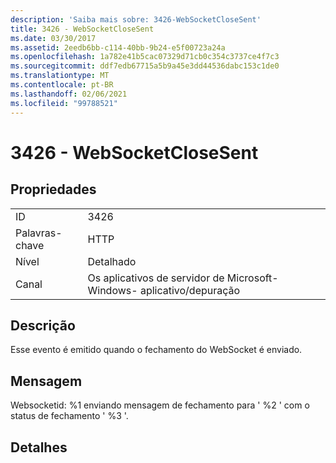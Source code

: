 ```yaml
---
description: 'Saiba mais sobre: 3426-WebSocketCloseSent'
title: 3426 - WebSocketCloseSent
ms.date: 03/30/2017
ms.assetid: 2eedb6bb-c114-40bb-9b24-e5f00723a24a
ms.openlocfilehash: 1a782e41b5cac07329d71cb0c354c3737ce4f7c3
ms.sourcegitcommit: ddf7edb67715a5b9a45e3dd44536dabc153c1de0
ms.translationtype: MT
ms.contentlocale: pt-BR
ms.lasthandoff: 02/06/2021
ms.locfileid: "99788521"
---
```

# <a name="3426---websocketclosesent"></a>3426 - WebSocketCloseSent

## <a name="properties"></a>Propriedades  
  
|||  
|-|-|  
|ID|3426|  
|Palavras-chave|HTTP|  
|Nível|Detalhado|  
|Canal|Os aplicativos de servidor de Microsoft-Windows- aplicativo/depuração|  
  
## <a name="description"></a>Descrição  

 Esse evento é emitido quando o fechamento do WebSocket é enviado.  
  
## <a name="message"></a>Mensagem  

 Websocketid: %1 enviando mensagem de fechamento para ' %2 ' com o status de fechamento ' %3 '.  
  
## <a name="details"></a>Detalhes
